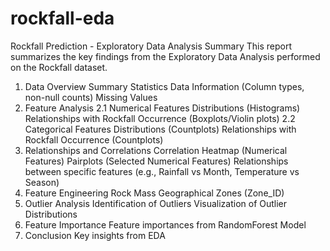 # rockfall-eda
Rockfall Prediction - Exploratory Data Analysis Summary
This report summarizes the key findings from the Exploratory Data Analysis performed on the Rockfall dataset.

1. Data Overview
Summary Statistics
Data Information (Column types, non-null counts)
Missing Values
2. Feature Analysis
2.1 Numerical Features
Distributions (Histograms)
Relationships with Rockfall Occurrence (Boxplots/Violin plots)
2.2 Categorical Features
Distributions (Countplots)
Relationships with Rockfall Occurrence (Countplots)
3. Relationships and Correlations
Correlation Heatmap (Numerical Features)
Pairplots (Selected Numerical Features)
Relationships between specific features (e.g., Rainfall vs Month, Temperature vs Season)
4. Feature Engineering
Rock Mass
Geographical Zones (Zone_ID)
5. Outlier Analysis
Identification of Outliers
Visualization of Outlier Distributions
6. Feature Importance
Feature importances from RandomForest Model
7. Conclusion
Key insights from EDA
